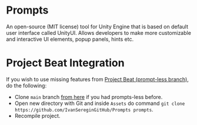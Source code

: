 # Prompts

An open-source (MIT license) tool for Unity Engine that is based on default user interface called UnityUI. Allows developers to make more customizable and interactive UI elements, popup panels, hints etc.


# Project Beat Integration
If you wish to use missing features from [Project Beat (prompt-less branch)](https://github.com/IvanSereginGitHub/Project-Beat-3D/tree/prompts-less), do the following:
* Clone `main` branch [from here](https://github.com/IvanSereginGitHub/Project-Beat-3D) if you had prompts-less before.
* Open new directory with Git and inside `Assets` do command `git clone https://github.com/IvanSereginGitHub/Prompts prompts`.
* Recompile project.
